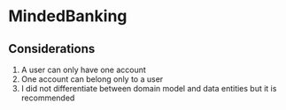 # MindedBanking

## Considerations
1) A user can only have one account
2) One account can belong only to a user
3) I did not differentiate between domain model and data entities but it is recommended